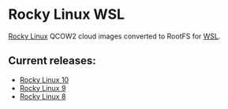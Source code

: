 # Rocky Linux WSL

[Rocky Linux](https://rockylinux.org/) QCOW2 cloud images converted to RootFS for [WSL](https://docs.microsoft.com/en-us/windows/wsl/).

## Current releases:
 - [Rocky Linux 10](https://github.com/osabc/RL-WSL/releases/tag/10.0-20250609.1)
 - [Rocky Linux 9](https://github.com/osabc/RL-WSL/releases/tag/9.6-20250531.0)
 - [Rocky Linux 8](https://github.com/osabc/RL-WSL/releases/tag/8.10-20240528.0)